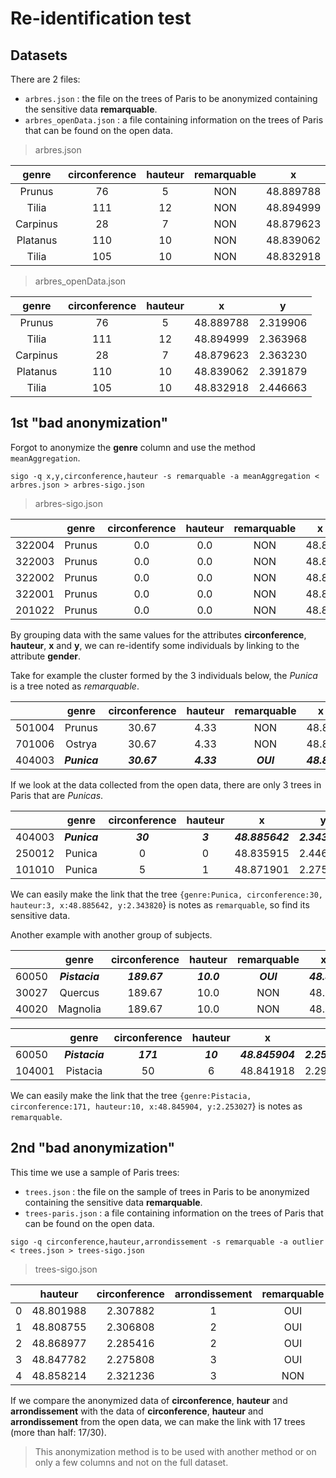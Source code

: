# Re-identification test

## Datasets

There are 2 files:

- `arbres.json` : the file on the trees of Paris to be anonymized containing the sensitive data **remarquable**.
- `arbres_openData.json` : a file containing information on the trees of Paris that can be found on the open data.

> arbres.json

|   genre  | circonference | hauteur | remarquable |     x     |     y    |
|:--------:|:-------------:|:-------:|:-----------:|:---------:|:--------:|
|  Prunus  |       76      |    5    |     NON     | 48.889788 | 2.319906 |
|   Tilia  |      111      |    12   |     NON     | 48.894999 | 2.363968 |
| Carpinus |       28      |    7    |     NON     | 48.879623 | 2.363230 |
| Platanus |      110      |    10   |     NON     | 48.839062 | 2.391879 |
|   Tilia  |      105      |    10   |     NON     | 48.832918 | 2.446663 |

> arbres_openData.json

|   genre  | circonference | hauteur |     x     |     y    |
|:--------:|:-------------:|:-------:|:---------:|:--------:|
|  Prunus  |       76      |    5    | 48.889788 | 2.319906 |
|   Tilia  |      111      |    12   | 48.894999 | 2.363968 |
| Carpinus |       28      |    7    | 48.879623 | 2.363230 |
| Platanus |      110      |    10   | 48.839062 | 2.391879 |
|   Tilia  |      105      |    10   | 48.832918 | 2.446663 |

## 1st "bad anonymization"

Forgot to anonymize the **genre** column and use the method `meanAggregation`.

```console
sigo -q x,y,circonference,hauteur -s remarquable -a meanAggregation < arbres.json > arbres-sigo.json
```

> arbres-sigo.json

|        |  genre | circonference | hauteur | remarquable |   x   |  y  |
|--------|:------:|:-------------:|:-------:|:-----------:|:-----:|:---:|
| 322004 | Prunus |      0.0      |   0.0   |     NON     | 48.82 | 2.3 |
| 322003 | Prunus |      0.0      |   0.0   |     NON     | 48.82 | 2.3 |
| 322002 | Prunus |      0.0      |   0.0   |     NON     | 48.82 | 2.3 |
| 322001 | Prunus |      0.0      |   0.0   |     NON     | 48.83 | 2.3 |
| 201022 | Prunus |      0.0      |   0.0   |     NON     | 48.83 | 2.3 |

By grouping data with the same values for the attributes **circonference**, **hauteur**, **x** and **y**, we can re-identify some individuals by linking to the attribute **gender**.

Take for example the cluster formed by the 3 individuals below, the *Punica* is a tree noted as *remarquable*.

|        |     genre    | circonference |   hauteur  | remarquable |      x      |      y     |
|--------|:------------:|:-------------:|:----------:|:-----------:|:-----------:|:----------:|
| 501004 |    Prunus    |     30.67     |    4.33    |     NON     |    48.89    |    2.35    |
| 701006 |    Ostrya    |     30.67     |    4.33    |     NON     |    48.89    |    2.35    |
| 404003 | **_Punica_** |  **_30.67_**  | **_4.33_** |  **_OUI_**  | **_48.89_** | **_2.35_** |

If we look at the data collected from the open data, there are only 3 trees in Paris that are *Punicas*.

|         |     genre    | circonference | hauteur |        x        |        y       |
|---------|:------------:|:-------------:|:-------:|:---------------:|:--------------:|
| 404003  | **_Punica_** |    **_30_**   | **_3_** | **_48.885642_** | **_2.343820_** |
| 250012  | Punica |       0       |    0    | 48.835915 | 2.446839 |
| 101010  | Punica |       5       |    1    | 48.871901 | 2.275000 |

We can easily make the link that the tree `{genre:Punica, circonference:30, hauteur:3, x:48.885642, y:2.343820`} is notes as `remarquable`, so find its sensitive data.

Another example with another group of subjects.

|       |      genre     | circonference |   hauteur  | remarquable |      x      |      y     |
|-------|:--------------:|:-------------:|:----------:|:-----------:|:-----------:|:----------:|
| 60050 | **_Pistacia_** |  **_189.67_** | **_10.0_** |  **_OUI_**  | **_48.85_** | **_2.25_** |
| 30027 |     Quercus    |     189.67    |    10.0    |     NON     |    48.85    |    2.25    |
| 40020 |    Magnolia    |     189.67    |    10.0    |     NON     |    48.85    |    2.25    |

|        |      genre     | circonference |  hauteur |        x        |        y       |
|--------|:--------------:|:-------------:|:--------:|:---------------:|:--------------:|
| 60050  | **_Pistacia_** |   **_171_**   | **_10_** | **_48.845904_** | **_2.253027_** |
| 104001 |    Pistacia    |       50      |     6    |    48.841918    |    2.297990    |

We can easily make the link that the tree `{genre:Pistacia, circonference:171, hauteur:10, x:48.845904, y:2.253027`} is notes as `remarquable`.

## 2nd "bad anonymization"

This time we use a sample of Paris trees:

- `trees.json` : the file on the sample of trees in Paris to be anonymized containing the sensitive data **remarquable**.
- `trees-paris.json` : a file containing information on the trees of Paris that can be found on the open data.

```console
sigo -q circonference,hauteur,arrondissement -s remarquable -a outlier < trees.json > trees-sigo.json
```

> trees-sigo.json

|   |  hauteur  | circonference | arrondissement | remarquable |
|---|:---------:|:-------------:|:--------------:|:-----------:|
| 0 | 48.801988 |    2.307882   |        1       |     OUI     |
| 1 | 48.808755 |    2.306808   |        2       |     OUI     |
| 2 | 48.868977 |    2.285416   |        2       |     OUI     |
| 3 | 48.847782 |    2.275808   |        3       |     OUI     |
| 4 | 48.858214 |    2.321236   |        3       |     NON     |

If we compare the anonymized data of **circonference**, **hauteur** and **arrondissement** with the data of **circonference**, **hauteur** and **arrondissement** from the open data, we can make the link with 17 trees (more than half: 17/30).

> This anonymization method is to be used with another method or on only a few columns and not on the full dataset.
